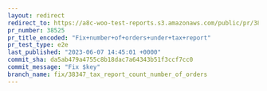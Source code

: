 ```yaml
---
layout: redirect
redirect_to: https://a8c-woo-test-reports.s3.amazonaws.com/public/pr/38525/e2e/index.html
pr_number: 38525
pr_title_encoded: "Fix+number+of+orders+under+tax+report"
pr_test_type: e2e
last_published: "2023-06-07 14:45:01 +0000"
commit_sha: da5ab479a4755c8b18dac7a64343b51f3ccf7cc0
commit_message: "Fix $key"
branch_name: fix/38347_tax_report_count_number_of_orders
---
```


